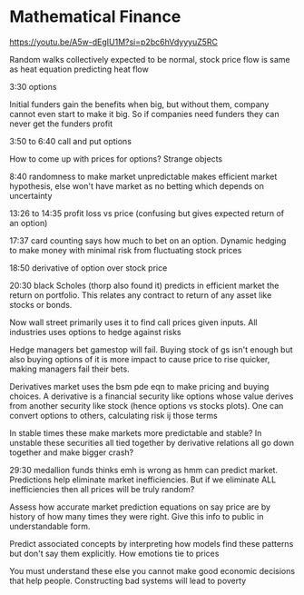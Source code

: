 # Mathematical Finance

https://youtu.be/A5w-dEgIU1M?si=p2bc6hVdyyyuZ5RC

Random walks collectively expected to be normal, stock price flow is same as heat equation predicting heat flow 

3:30 options

Initial funders gain the benefits when big, but without them, company cannot even start to make it big. So if companies need funders they can never get the funders profit

3:50 to 6:40 call and put options

How to come up with prices for options? Strange objects

8:40 randomness to make market unpredictable makes efficient market hypothesis, else won't have market as no betting which depends on uncertainty

13:26 to 14:35 profit loss vs price (confusing but gives expected return of an option)

17:37 card counting says how much to bet on an option. Dynamic hedging to make money with minimal risk from fluctuating stock prices

18:50  derivative of option over stock price

20:30 black Scholes (thorp also found it) predicts in efficient market the return on portfolio.  This relates any contract to return of any asset like stocks or bonds.

Now wall street primarily uses it to find call prices given inputs. All industries uses options to hedge against risks

Hedge managers bet gamestop will fail. Buying stock of gs isn't enough but also buying options of it is more impact to cause price to rise quicker, making managers fail their bets.

Derivatives market uses the bsm pde eqn to make pricing and buying choices. A derivative is a financial security like options whose value derives from another security like stock (hence options vs stocks plots). One can convert options to others, calculating risk ij those terms

In stable times these make markets more predictable and stable? In unstable these securities all tied together by derivative relations all go down together and make bigger crash?

29:30 medallion funds thinks emh is wrong as hmm can predict market. Predictions help eliminate market inefficiencies. But if we eliminate ALL inefficiencies then all prices will be truly random?

Assess how accurate market prediction equations on say price are by history of how many times they were right. Give this info to public in understandable form.

Predict associated concepts by interpreting how models find these patterns but don't say them explicitly. How emotions tie to prices

You must understand these else you cannot make good economic decisions that help people. Constructing bad systems will lead to poverty